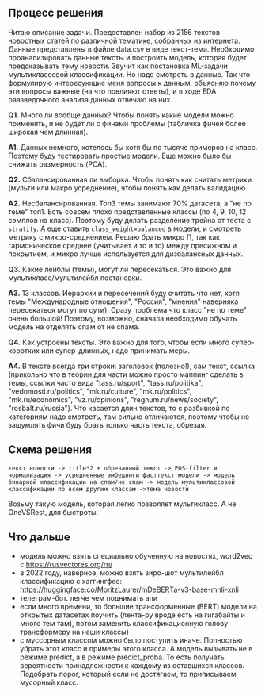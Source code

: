 ## Процесс решения

Читаю описание задачи. Предоставлен набор из 2156 текстов новостных статей по различной тематике, собранных из интернета. Данные представлены в файле data.csv в виде текст-тема. Необходимо проанализировать данные тексты и построить модель, которая будет предсказывать тему новости. Звучит как постановка ML-задачи мультиклассовой классификации. Но надо смотреть в данные. Так что формулирую интересующие меня вопросы к данным, объясняю почему эти вопросы важные (на что повлияют ответы), и в ходе EDA раазведочного анализа данных отвечаю на них.


**Q1.** Много ли вообще данных? Чтобы понять какие модели можно применять, и не будет ли с фичами проблемы (табличка фичей более широкая чем длинная).

**A1.** Данных немного, хотелось бы хотя бы по тысяче примеров на класс. Поэтому буду тестировать простые модели. Еще можно было бы снижать размерность (PCA).


**Q2.** Сбалансированная ли выборка. Чтобы понять как считать метрики (мульти или макро усреднение), чтобы понять как делать валидацию.

**A2.** Несбалансированная. Топ3 темы занимают 70% датасета, а "не по теме" топ1. Есть совсем плохо представленные классы (по 4, 9, 10, 12 сэмплов на класс). Поэтому буду делать разделение трейна от теста с `stratify`. А еще ставить `class_weight=balanced` в модели, и смотреть метрику с микро-среднением. Решаю брать микро f1, так как гармоническое среднее (учитывает и то и то) между пресижном и покрытием, и микро лучше используется для дизбалансных данных.


**Q3.** Какие лейблы (темы), могут ли пересекаться. Это важно для мультикласс/мультилейбл постановки.

**A3.** 13 классов. Иерархии и пересечений буду считать что нет, хотя темы "Международные отношения", "Россия", "мнения" наверняка пересекаться могут по сути). Сразу проблема что класс "не по теме" очень большой! Поэтому, возможно, сначала необходимо обучать модель на отделять спам от не спама.


**Q4.** Как устроены тексты. Это важно для того, чтобы если много супер-коротких или супер-длинных, надо принимать меры.

**A4.** В тексте всегда три строки: заголовок (полезно!), сам текст, ссылка (прикольно что в теории для части можно просто маппинг сделать в темы, ссылки часто вида "tass.ru/sport",  "tass.ru/politika",  "vedomosti.ru/politics", "mk.ru/culture", "mk.ru/politics", "mk.ru/economics", "vz.ru/opinions", "regnum.ru/news/society", "rosbalt.ru/russia"). Что касается длин текстов, то с разбивкой по категориям надо смотреть, там сильно отличаются, поэтому чтобы не зашумлять фичи буду брать только часть текста, обрезая.


## Схема решения

`текст новости -> title*2 + обрезанный текст -> POS-filter и нормализация -> усредненные эмбединги фасттекст модели -> модель бинарной классификации на спам/не спам -> модель мультиклассовой классификации по всем другим классам ->тема новости`

Возьму такую модель, которая легко позволяет мультикласс. А не OneVSRest, для быстроты.

## Что дальше

- модель можно взять специально обученную на новостях, word2vec с https://rusvectores.org/ru/
- в 2022 году, наверное, можно взять зиро-шот мультилейбл классификацию с хаггингфес: https://huggingface.co/MoritzLaurer/mDeBERTa-v3-base-mnli-xnli
- телеграм-бот. легче чем поднимать апи
- если много времени, то большие трансформенные (BERT) модели на открытых датасетах поучить (лента-ру вроде есть на гигабайты и много тем там), потом заменить классификационную голову трансформеру на наши классы)
- с муссорным классом можно было поступить иначе. Полностью убрать этот класс и примеры этого класса. А модель вызывать не в режиме predict, а в режиме predict_proba. То есть получать вероятности принадлежности к каждому из оставшихся классов. Подобрать порог, который если не достягаем, то приписываем мусорный класс.
